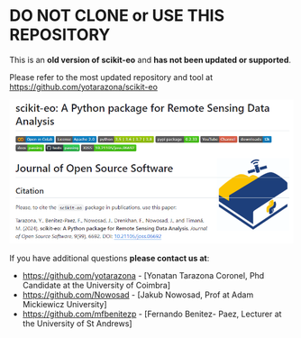 <!-- #region -->
# DO NOT CLONE or USE THIS REPOSITORY 

This is an **old version of scikit-eo** and **has not been updated or supported**.

Please refer to the most updated repository and tool at 
https://github.com/yotarazona/scikit-eo

[![](banner.png)](https://github.com/yotarazona/scikit-eo)

If you have additional questions **please contact us at**:

* https://github.com/yotarazona - [Yonatan Tarazona Coronel, Phd Candidate at the University of Coimbra]
* https://github.com/Nowosad  - [Jakub Nowosad, Prof at Adam Mickiewicz University]
* https://github.com/mfbenitezp - [Fernando Benitez- Paez, Lecturer at the University of St Andrews]

